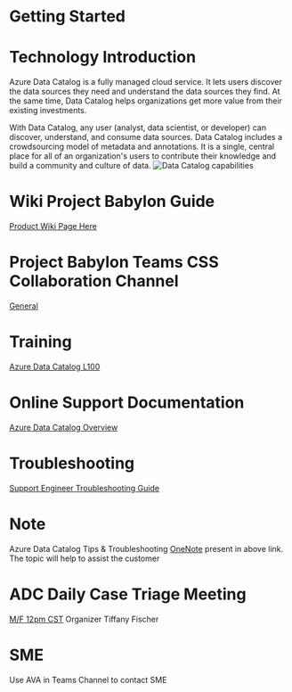 # Getting Started


# **Technology Introduction**
Azure Data Catalog is a fully managed cloud service. It lets users discover the data sources they need and understand the data sources they find. At the same time, Data Catalog helps organizations get more value from their existing investments.

With Data Catalog, any user (analyst, data scientist, or developer) can discover, understand, and consume data sources. Data Catalog includes a crowdsourcing model of metadata and annotations. It is a single, central place for all of an organization's users to contribute their knowledge and build a community and culture of data.
<IMG  src="https://docs.microsoft.com/en-us/azure/data-catalog/media/data-catalog-what-is-data-catalog/data-catalog-capabilities.png"  alt="Data Catalog capabilities"/>

# **Wiki Project Babylon Guide** 
[Product Wiki Page Here](https://dev.azure.com/Supportability/Big%20Data/_wiki/wikis/Big-Data.wiki/364918/Project-Babylon-(ADC-Gen-2))

# Project Babylon Teams CSS Collaboration Channel
[General](https://teams.microsoft.com/l/channel/19%3a9a0e973781f54c98a5fcc222ffa00ee3%40thread.tacv2/General?groupId=1943848d-4f61-482c-889e-c64a82245fb2&tenantId=72f988bf-86f1-41af-91ab-2d7cd011db47)

# **Training**
[Azure Data Catalog L100](https://microsoft.sharepoint.com/sites/infopedia/Pages/Docset-Viewer.aspx?did=G01KC-1-5843)

# **Online Support Documentation**
[Azure Data Catalog Overview](https://docs.microsoft.com/en-us/azure/data-catalog/overview)

# **Troubleshooting**
[Support Engineer Troubleshooting Guide](https://microsoft.sharepoint.com/teams/bidpwiki/Pages1/Azure%20Data%20Catalog.aspx)

# **Note**

Azure Data Catalog Tips & Troubleshooting [OneNote](https://microsoft.sharepoint.com/teams/bidpwiki/PublishingImages/Pages1/Azure%20Data%20Catalog/Azure%20Data%20Catalog.onepkg) present in above link.   The topic will help to assist the customer

# **ADC Daily Case Triage Meeting**
[M/F 12pm CST](https://teams.microsoft.com/l/meetup-join/19%3ameeting_YzVkMDUwZmItM2I0MC00MDBhLWI4ODYtNmM1MWNhYWI4YWQz%40thread.v2/0?context=%7b%22Tid%22%3a%2272f988bf-86f1-41af-91ab-2d7cd011db47%22%2c%22Oid%22%3a%22360e5ec4-f6ed-4352-8919-83bdca7326d2%22%7d) Organizer Tiffany Fischer

# **SME** 
Use AVA in Teams Channel to contact SME



